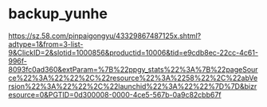 # backup_yunhe
https://sz.58.com/pinpaigongyu/43329867487125x.shtml?adtype=1&from=3-list-9&ClickID=2&slotid=1000856&productid=10006&tid=e9cdb8ec-22cc-4c61-996f-8093fc0ad360&extParam=%7B%22ppgy_stats%22%3A%7B%22pageSource%22%3A%22%22%2C%22resource%22%3A%2258%22%2C%22abVersion%22%3A%22%22%2C%22launchid%22%3A%22%22%7D%7D&bizresource=0&PGTID=0d300008-0000-4ce5-567b-0a9c82cbb67f

